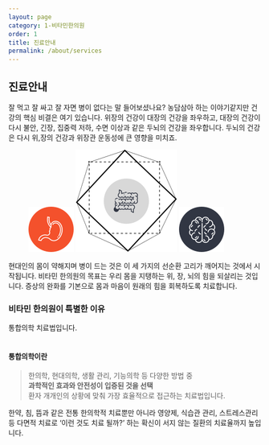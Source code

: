 ```yaml
---
layout: page
category: 1-비타민한의원
order: 1
title: 진료안내
permalink: /about/services
---
```


<h2>진료안내</h2>

<div class="content-intro">
  <p>
    잘 먹고 잘 싸고 잘 자면 병이 없다는 말 들어보셨나요? 농담삼아 하는 이야기같지만 건강의 핵심 비결은 여기 있습니다. 위장의 건강이 대장의 건강을 좌우하고, 대장의 건강이 다시 불안, 긴장, 집중력 저하, 수면 이상과 같은 두뇌의 건강을 좌우합니다. 두뇌의 건강은 다시 위,장의 건강과 위장관 운동성에 큰 영향을 미치죠.
  </p>
  <figure>
    <img src="/assets/img-quotestuff1.svg" alt-="">
    <img src="/assets/img-quotestuff2.svg" alt-="">
    <img src="/assets/img-quotestuff3.svg" alt-="">
  </figure>
  <p>
    현대인의 몸이 약해지며 병이 드는 것은 이 세 가지의 선순환 고리가 깨어지는 것에서 시작됩니다. 비타민 한의원의 목표는 우리 몸을 지탱하는 위, 장, 뇌의 힘을 되살리는 것입니다. 증상의 완화를 기본으로 몸과 마음이 원래의 힘을 회복하도록 치료합니다.
  </p>
</div>

<!--
<figure>
  <img src="https://via.placeholder.com/1920x1080?text=Video Embed" alt="">
</figure>
-->

<div class="content-sculptpost">
  <h3>비타민 한의원이 특별한 이유</h3>
  <p>
    통합의학 치료법입니다.<br><br>
    <h4>통합의학이란</h4>
  </p>
  <blockquote>
    한의학, 현대의학, 생활 관리, 기능의학 등 다양한 방법 중<br>
    <strong>과학적인 효과와 안전성이 입증된 것을 선택</strong><br>
    환자 개개인의 상황에 맞춰 가장 효율적으로 접근하는 치료법입니다.
  </blockquote>
  <p>
    한약, 침, 뜸과 같은 전통 한의학적 치료뿐만 아니라 영양제, 식습관 관리, 스트레스관리 등 다면적 치료로 ‘이런 것도 치료 될까?’ 하는 확신이 서지 않는 질환의 치료율까지 높입니다. 
  </p>
  
</div>

<!--
<div class="content-history">
  <h3>비타민 한의원 연혁</h3>
  <ul>
  <li><time>2012.3</time> 한의학, 대체의학 중심의 서울한의원 오픈</li>
  <li><time>2017.6</time> 통합의학 중심의 바이플랜 한의원으로 오픈</li>
  <li><time>2019.5</time> 통합의학과 전인적 치료 중심의 
   <br>　　　　비타민한의원 리뉴얼 오픈</li>
  <li><time>2019.6</time> 비타민한의원 노원점 오픈</li>
  </ul>
</div>
-->
